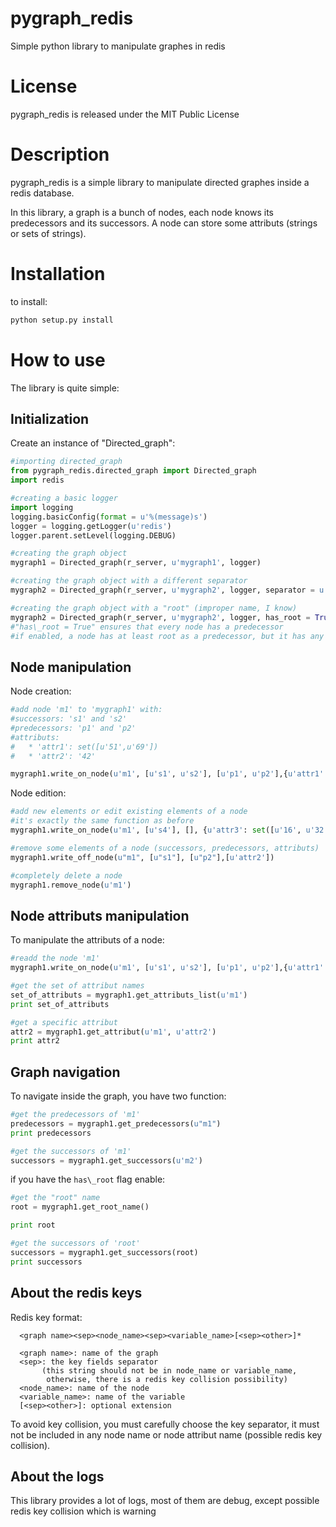 pygraph\_redis
==============

Simple python library to manipulate graphes in redis

License
=======

pygraph\_redis is released under the MIT Public License

Description
===========

pygraph\_redis is a simple library to manipulate directed graphes inside a redis database.

In this library, a graph is a bunch of nodes, each node knows its predecessors 
and its successors. A node can store some attributs (strings or sets of strings).

Installation
============

to install:

```bash
python setup.py install
```

How to use
==========

The library is quite simple:

Initialization
--------------

Create an instance of "Directed\_graph":

```python
#importing directed_graph
from pygraph_redis.directed_graph import Directed_graph
import redis

#creating a basic logger
import logging
logging.basicConfig(format = u'%(message)s')
logger = logging.getLogger(u'redis')
logger.parent.setLevel(logging.DEBUG)

#creating the graph object
mygraph1 = Directed_graph(r_server, u'mygraph1', logger)

#creating the graph object with a different separator
mygraph2 = Directed_graph(r_server, u'mygraph2', logger, separator = u'my_custom_sep')

#creating the graph object with a "root" (improper name, I know)
mygraph2 = Directed_graph(r_server, u'mygraph2', logger, has_root = True)
#"has\_root = True" ensures that every node has a predecessor
#if enabled, a node has at least root as a predecessor, but it has any other predecessor it doesn't have root

```

Node manipulation
-----------------

Node creation:

```python
#add node 'm1' to 'mygraph1' with:
#successors: 's1' and 's2'
#predecessors: 'p1' and 'p2'
#attributs:
#   * 'attr1': set([u'51',u'69'])
#   * 'attr2': '42'    

mygraph1.write_on_node(u'm1', [u's1', u's2'], [u'p1', u'p2'],{u'attr1': set([u'51', u'69']), u'attr2': u'42'})
```

Node edition:

```python
#add new elements or edit existing elements of a node
#it's exactly the same function as before
mygraph1.write_on_node(u'm1', [u's4'], [], {u'attr3': set([u'16', u'32', u'64']), u'attr2': u'5150'})

#remove some elements of a node (successors, predecessors, attributs)
mygraph1.write_off_node(u"m1", [u"s1"], [u"p2"],[u'attr2'])

#completely delete a node
mygraph1.remove_node(u'm1')
```

Node attributs manipulation
---------------------------

To manipulate the attributs of a node:

```python
#readd the node 'm1'
mygraph1.write_on_node(u'm1', [u's1', u's2'], [u'p1', u'p2'],{u'attr1': set([u'51', u'69']), u'attr2': u'42'})

#get the set of attribut names
set_of_attributs = mygraph1.get_attributs_list(u'm1')
print set_of_attributs

#get a specific attribut
attr2 = mygraph1.get_attribut(u'm1', u'attr2')
print attr2

```

Graph navigation
----------------

To navigate inside the graph, you have two function:

```python
#get the predecessors of 'm1'
predecessors = mygraph1.get_predecessors(u"m1")
print predecessors

#get the successors of 'm1'
successors = mygraph1.get_successors(u'm2')
```

if you have the `has\_root` flag enable:

```python
#get the "root" name
root = mygraph1.get_root_name()

print root

#get the successors of 'root'
successors = mygraph1.get_successors(root)
print successors

```

About the redis keys
--------------------

Redis key format:
```
  <graph name><sep><node_name><sep><variable_name>[<sep><other>]*
  
  <graph name>: name of the graph
  <sep>: the key fields separator 
       (this string should not be in node_name or variable_name,
        otherwise, there is a redis key collision possibility)
  <node_name>: name of the node
  <variable_name>: name of the variable
  [<sep><other>]: optional extension
```

To avoid key collision, you must carefully choose the key separator,
it must not be included in any node name or node attribut name (possible redis key collision).

About the logs
--------------

This library provides a lot of logs, most of them are debug, except possible redis key collision which is warning
